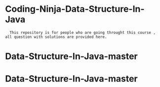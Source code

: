 # Coding-Ninja-Data-Structure-In-Java


      This repository is for people who are going throught this course , all question with solutions are provided here. 
# Data-Structure-In-Java-master
# Data-Structure-In-Java-master
